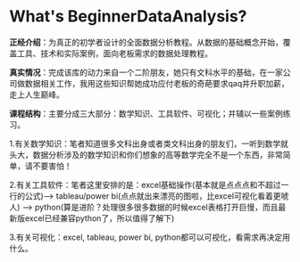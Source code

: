 # What's BeginnerDataAnalysis?

**正经介绍**：为真正的初学者设计的全面数据分析教程。从数据的基础概念开始，覆盖工具、技术和实际案例，面向老板需求的数据处理教程。


**真实情况**：完成该库的动力来自一个二阶朋友，她只有文科水平的基础，在一家公司做数据相关工作，我用这些知识帮她成功应付老板的奇葩要求qaq并升职加薪，走上人生巅峰。


**课程结构**：主要分成三大部分：数学知识、工具软件、可视化；并辅以一些案例练习。


1.有关数学知识：笔者知道很多文科出身或者类文科出身的朋友们，一听到数学就头大，数据分析涉及的数学知识和你们想象的高等数学完全不是一个东西，非常简单，请不要害怕！


2.有关工具软件：笔者这里安排的是：excel基础操作(基本就是点点点和不超过一行的公式)--> tableau/power bi(点点就出来漂亮的图啦，比excel可视化看着更唬人) --> python(算是进阶？处理很多很多数据的时候excel表格打开巨慢，而且最新版excel已经兼容python了，所以值得了解下)


3.有关可视化：excel, tableau, power bi, python都可以可视化，看需求再决定用什么。




